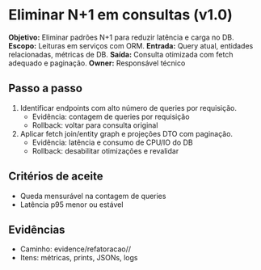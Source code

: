 # Eliminar N+1 em consultas (v1.0)
**Objetivo:** Eliminar padrões N+1 para reduzir latência e carga no DB.
**Escopo:** Leituras em serviços com ORM.
**Entrada:** Query atual, entidades relacionadas, métricas de DB.
**Saída:** Consulta otimizada com fetch adequado e paginação.
**Owner:** Responsável técnico

## Passo a passo
1) Identificar endpoints com alto número de queries por requisição.
   - Evidência: contagem de queries por requisição
   - Rollback: voltar para consulta original
2) Aplicar fetch join/entity graph e projeções DTO com paginação.
   - Evidência: latência e consumo de CPU/IO do DB
   - Rollback: desabilitar otimizações e revalidar

## Critérios de aceite
- Queda mensurável na contagem de queries
- Latência p95 menor ou estável

## Evidências
- Caminho: evidence/refatoracao/<case>/
- Itens: métricas, prints, JSONs, logs
